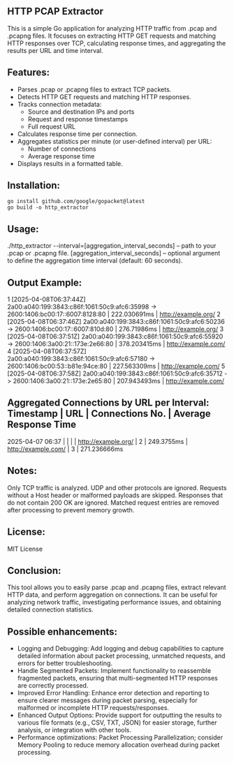 HTTP PCAP Extractor
----------------------------------------------------------------
This is a simple Go application for analyzing HTTP traffic from .pcap and .pcapng files. It focuses on extracting HTTP GET requests and matching HTTP responses over TCP, calculating response times, and aggregating the results per URL and time interval.

Features:
----------------------------------------------------------------
 - Parses .pcap or .pcapng files to extract TCP packets.
 - Detects HTTP GET requests and matching HTTP responses.
 - Tracks connection metadata:
    - Source and destination IPs and ports
    - Request and response timestamps
    - Full request URL
 - Calculates response time per connection.
 - Aggregates statistics per minute (or user-defined interval) per URL:
    - Number of connections
    - Average response time
 - Displays results in a formatted table.

Installation:
----------------------------------------------------------------
    go install github.com/google/gopacket@latest
    go build -o http_extractor

Usage:
----------------------------------------------------------------

./http_extractor --interval=[aggregation_interval_seconds] <capture file>
<capture file> – path to your .pcap or .pcapng file.
[aggregation_interval_seconds] – optional argument to define the aggregation time interval (default: 60 seconds).


Output Example:
----------------------------------------------------------------
1 [2025-04-08T06:37:44Z] 2a00:a040:199:3843:c86f:1061:50c9:afc6:35998 -> 2600:1406:bc00:17::6007:8128:80 | 222.030691ms | http://example.org/
2 [2025-04-08T06:37:46Z] 2a00:a040:199:3843:c86f:1061:50c9:afc6:50236 -> 2600:1406:bc00:17::6007:810d:80 | 276.71986ms | http://example.org/
3 [2025-04-08T06:37:51Z] 2a00:a040:199:3843:c86f:1061:50c9:afc6:55920 -> 2600:1406:3a00:21::173e:2e66:80 | 378.203415ms | http://example.com/
4 [2025-04-08T06:37:57Z] 2a00:a040:199:3843:c86f:1061:50c9:afc6:57180 -> 2600:1406:bc00:53::b81e:94ce:80 | 227.563309ms | http://example.com/
5 [2025-04-08T06:37:58Z] 2a00:a040:199:3843:c86f:1061:50c9:afc6:35712 -> 2600:1406:3a00:21::173e:2e65:80 | 207.943493ms | http://example.com/


Aggregated Connections by URL per Interval:
Timestamp            | URL                                     | Connections No.  | Average Response Time
-----------------------------------------------------------------------------------------------
2025-04-07 06:37     |                                          |                  | 
                     | http://example.org/                      | 2                | 249.3755ms
                     | http://example.com/                      | 3                | 271.236666ms


Notes:
----------------------------------------------------------------
Only TCP traffic is analyzed.
UDP and other protocols are ignored.
Requests without a Host header or malformed payloads are skipped.
Responses that do not contain 200 OK are ignored.
Matched request entries are removed after processing to prevent memory growth.

License:
----------------------------------------------------------------
MIT License

Conclusion:
----------------------------------------------------------------
This tool allows you to easily parse .pcap and .pcapng files, extract relevant HTTP data, and perform aggregation on connections. It can be useful for analyzing network traffic, investigating performance issues, and obtaining detailed connection statistics.

Possible enhancements:
----------------------------------------------------------------
 - Logging and Debugging: Add logging and debug capabilities to capture detailed information about packet processing, unmatched requests, and errors for better troubleshooting.
 - Handle Segmented Packets: Implement functionality to reassemble fragmented packets, ensuring that multi-segmented HTTP responses are correctly processed.
 - Improved Error Handling: Enhance error detection and reporting to ensure clearer messages during packet parsing, especially for malformed or incomplete HTTP requests/responses.
 - Enhanced Output Options: Provide support for outputting the results to various file formats (e.g., CSV, TXT, JSON) for easier storage, further analysis, or integration with other tools.
 - Performance optimizations: Packet Processing Parallelization; consider Memory Pooling to reduce memory allocation overhead during packet processing.